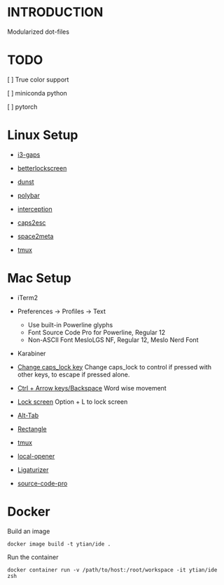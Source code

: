 # INTRODUCTION

Modularized dot-files

# TODO

[ ] True color support

[ ] miniconda python

[ ] pytorch

# Linux Setup

* [i3-gaps](https://github.com/Airblader/i3)

* [betterlockscreen](https://github.com/pavanjadhaw/betterlockscreen)

* [dunst](https://github.com/dunst-project/dunst)

* [polybar](https://github.com/polybar/polybar)

* [interception](https://gitlab.com/interception/linux/tools)
 * [caps2esc](https://gitlab.com/interception/linux/plugins/caps2esc)
 * [space2meta](https://gitlab.com/interception/linux/plugins/space2meta)

* [tmux](https://medium.com/@alexeysamoshkin/tmux-in-practice-series-of-posts-ae34f16cfab0)

# Mac Setup

* iTerm2
 * Preferences -> Profiles -> Text
   * Use built-in Powerline glyphs
   * Font 
     Source Code Pro for Powerline, Regular 12
   * Non-ASCII Font
     MesloLGS NF, Regular 12, Meslo Nerd Font

* Karabiner
 * [Change caps_lock key](https://ke-complex-modifications.pqrs.org/#caps_lock) 
   Change caps_lock to control if pressed with other keys, to escape if pressed alone.
 * [Ctrl + Arrow keys/Backspace](https://ke-complex-modifications.pqrs.org/#windows_like_word_bindings)
   Word wise movement
 * [Lock screen](https://ke-complex-modifications.pqrs.org/#lock_screen) 
   Option + L to lock screen

* [Alt-Tab](https://github.com/lwouis/alt-tab-macos)

* [Rectangle](https://github.com/rxhanson/Rectangle)

* [tmux](https://medium.com/@alexeysamoshkin/tmux-in-practice-series-of-posts-ae34f16cfab0)

* [local-opener](https://github.com/superbrothers/opener)

* [Ligaturizer](https://github.com/ToxicFrog/Ligaturizer)

* [source-code-pro](https://github.com/adobe-fonts/source-code-pro)

# Docker

Build an image
```
docker image build -t ytian/ide .
```

Run the container
```
docker container run -v /path/to/host:/root/workspace -it ytian/ide zsh
```
